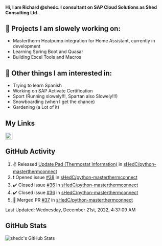 #### Hi, I am Richard @shedc. I consultant on SAP Cloud Solutions as Shed Consulting Ltd.

## 👋 Projects I am slowely working on:
- Mastertherm Heatpump integration for Home Assistant, currently in development
- Learning Spring Boot and Quasar
- Building Excel Tools and Macros

## 👀 Other things I am interested in:
- Trying to learn Spanish
- Working on SAP Activate Certification
- Sport (Running slowely!!!, Spartan also Slowely!!!)
- Snowboarding (when I get the chance)
- Gardening (a Lot of it)

## My Links
[<img align="left" alt="shedc | LinkedIn" width="22px" src="https://cdn.jsdelivr.net/npm/simple-icons@v3/icons/linkedin.svg" />][linkedin]

<br/>

## GitHub Activity
<!--RECENT_ACTIVITY:start-->
1. ✌️ Released [Update Pad (Thermostat Information)](https://github.com/sHedC/python-masterthermconnect/releases/tag/1.1.0-rc8) in [sHedC/python-masterthermconnect](https://github.com/sHedC/python-masterthermconnect)
2. ❗️ Opened issue [#38](https://github.com/sHedC/python-masterthermconnect/issues/38) in [sHedC/python-masterthermconnect](https://github.com/sHedC/python-masterthermconnect)
3. ✔️ Closed issue [#36](https://github.com/sHedC/python-masterthermconnect/issues/36) in [sHedC/python-masterthermconnect](https://github.com/sHedC/python-masterthermconnect)
4. ✔️ Closed issue [#36](https://github.com/sHedC/python-masterthermconnect/issues/36) in [sHedC/python-masterthermconnect](https://github.com/sHedC/python-masterthermconnect)
5. 🎉 Merged PR [#37](https://github.com/sHedC/python-masterthermconnect/pull/37) in [sHedC/python-masterthermconnect](https://github.com/sHedC/python-masterthermconnect)
<!--RECENT_ACTIVITY:end-->
<!--RECENT_ACTIVITY:last_update-->
Last Updated: Wednesday, December 21st, 2022, 4:37:09 AM
<!--RECENT_ACTIVITY:last_update_end-->

## GitHub Stats
<img align="left" alt="shedc's GitHub Stats" src="https://github-readme-stats.vercel.app/api?username=shedc&show_icons=true&hide_title=true" />

[linkedin]: https://www.linkedin.com/in/richard-holmes-3314251/
